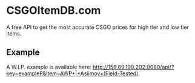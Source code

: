 # CSGOItemDB.com
A free API to get the most accurate CSGO prices for high tier and low tier items.

## Example
A W.I.P. example is available here: http://158.69.199.202:8080/api/?key=exampleP&item=AWP+|+Asiimov+(Field-Tested)

